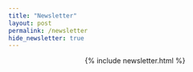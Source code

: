 ```yaml
---
title: "Newsletter"
layout: post
permalink: /newsletter
hide_newsletter: true
---
```


<div style="text-align: center;">
{% include newsletter.html %}
</div>